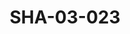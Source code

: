 ---
pid: SHA-03-023
title: SHA-03-023
language: en
collection: Sharhabil Ahmed
original_label: 
rights: Sharhabil Ahmed
location_of_original: Sharhabil Ahmed
photographer_or_studio: 
scanned_from: photograph 8.8 by 12.4
_date: 1970s
location: Emirates, Sharga
description: Concert Sharhabil Ahmed Osama Abullah Deng
additional_notes: 
permission_display: 'yes'
on_server: 'no'
on_website: 'no'
permalink: /photopages/en/SHA-03-023.html
layout: photo-page
---